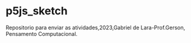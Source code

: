 # p5js_sketch
Repositorio para enviar as atividades,2023,Gabriel de Lara-Prof.Gerson, Pensamento Computacional.
